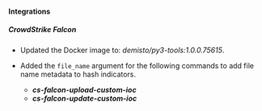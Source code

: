 
#### Integrations

##### CrowdStrike Falcon
- Updated the Docker image to: *demisto/py3-tools:1.0.0.75615*.

- Added the `file_name` argument for the following commands to add file name metadata to hash indicators.
   - ***cs-falcon-upload-custom-ioc***
   - ***cs-falcon-update-custom-ioc***

